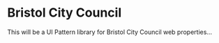 # Bristol City Council

This will be a UI Pattern library for Bristol City Council web properties...